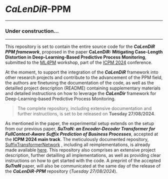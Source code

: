 # *CaLenDiR*-PPM

___
### Under construction...
___
This repository is set to contain the entire source code for the ***CaLenDiR PPM framework***, proposed in the paper **CaLenDiR: Mitigating Case-Length Distortion in Deep-Learning-Based Predictive Process Monitoring**, submitted to the [ML4PM](https://ml4pm.di.unimi.it/) workshop, part of the [ICPM 2024](https://icpmconference.org/2024/) conference. 

At the moment, to support the integration of the ***CaLenDiR*** framework into other research projects and contribute to the advancement of the PPM field, the authors are finetuning the documentation of the code, as well as the detailled project description (README) containing supplementary materials and detailed instructions on how to leverage the ***CaLenDir*** framework for Deep-Learning-based Predictive Process Monitoring. 

> The complete repository, including extensive documentation and further instructions, is set to be released on **Tuesday 27/08/2024**. 

As mentioned in the paper, the experimental setup extends on the setup from our previous paper, ***SuTraN: an Encoder-Decoder Transformer for FullContext-Aware Suffix Prediction of Business Processes***, accepted at the **ICPM 2024 main track**. The meticulously documented repository, [SuffixTransformerNetwork](https://github.com/BrechtWts/SuffixTransformerNetwork/tree/main) , including all reimplementations, is already made available [here](https://github.com/BrechtWts/SuffixTransformerNetwork/tree/main). This repository also comprises an extensive project description, further detailling all implementations, as well as providing clear instructions on how to get started with the code. A preprint of the accepted ***SuTraN*** paper, will also be communicated at the same day of the release of the ***CaLenDiR-PPM*** repository (*Tuesday 27/08/2024*). 
